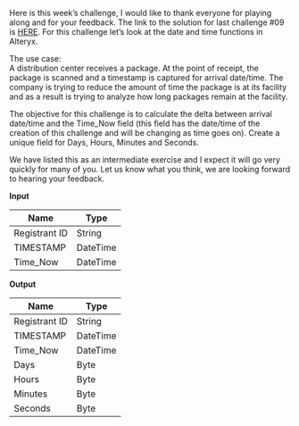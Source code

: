 ﻿
Here is this week’s  challenge, I would like to thank everyone for playing along and for your feedback. The link to the solution for last  challenge #09 is  [HERE](https://community.alteryx.com/t5/Weekly-Challenge/Alteryx-Weekly-Exercise-09-Analytics-Ranking-Beginner/m-p/36736#M33). For this  challenge let’s look at the date and time functions in Alteryx.

The use case:  
A distribution center receives a package. At the point of receipt, the package is scanned and a timestamp is captured for arrival date/time. The company is trying to reduce the amount of time the package is at its facility and as a result is trying to analyze how long packages remain at the facility.

The objective for this  challenge is to calculate the delta between arrival date/time and the Time_Now field (this field has the date/time of the creation of this  challenge and will be changing as time goes on). Create a unique field for Days, Hours, Minutes and Seconds.

We have listed this as an intermediate  exercise and I expect it will go very quickly for many of you. Let us know what you think, we are looking forward to hearing your feedback.

**Input**


|     Name      |   Type   |
|---------------|----------|
| Registrant ID | String   |
| TIMESTAMP     | DateTime |
| Time_Now      | DateTime |

**Output**


|     Name      |   Type   |
|---------------|----------|
| Registrant ID | String   |
| TIMESTAMP     | DateTime |
| Time_Now      | DateTime |
| Days          | Byte     |
| Hours         | Byte     |
| Minutes       | Byte     |
| Seconds       | Byte     |


